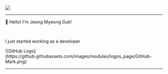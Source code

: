 <div alien="center">
    <img src="https://capsule-render.vercel.app/api?type=Venom&color=A3DCBE&height=300&section=header&text=Jeong%20Myeong%20Guk&fontSize=90" />
</div>
<hr>
<p>👋 Hello! I'm Jeong Myeong Guk!</p>
<br>
<p>I just started working as a developer</p>
![GitHub Logo](https://github.githubassets.com/images/modules/logos_page/GitHub-Mark.png)
<hr>


